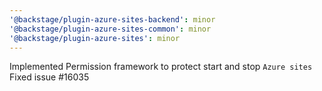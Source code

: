 ```yaml
---
'@backstage/plugin-azure-sites-backend': minor
'@backstage/plugin-azure-sites-common': minor
'@backstage/plugin-azure-sites': minor
---
```


Implemented Permission framework to protect start and stop `Azure sites`
Fixed issue #16035

